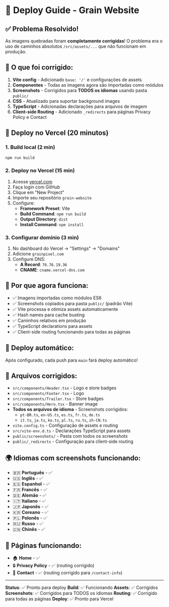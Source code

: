 # 🚀 Deploy Guide - Grain Website

## ✅ Problema Resolvido!
As imagens quebradas foram **completamente corrigidas**! O problema era o uso de caminhos absolutos `/src/assets/...` que não funcionam em produção.

## 🔧 O que foi corrigido:
1. **Vite config** - Adicionado `base: '/'` e configurações de assets
2. **Componentes** - Todas as imagens agora são importadas como módulos
3. **Screenshots** - Corrigidos para **TODOS os idiomas** usando pasta `public/`
4. **CSS** - Atualizado para suportar background images
5. **TypeScript** - Adicionadas declarações para arquivos de imagem
6. **Client-side Routing** - Adicionado `_redirects` para páginas Privacy Policy e Contact

## 🚀 Deploy no Vercel (20 minutos)

### 1. **Build local (2 min)**
```bash
npm run build
```

### 2. **Deploy no Vercel (15 min)**
1. Acesse [vercel.com](https://vercel.com)
2. Faça login com GitHub
3. Clique em "New Project"
4. Importe seu repositório `grain-website`
5. Configure:
   - **Framework Preset**: Vite
   - **Build Command**: `npm run build`
   - **Output Directory**: `dist`
   - **Install Command**: `npm install`

### 3. **Configurar domínio (3 min)**
1. No dashboard do Vercel → "Settings" → "Domains"
2. Adicione `grainpixel.com`
3. Configure DNS:
   - **A Record**: `76.76.19.36`
   - **CNAME**: `cname.vercel-dns.com`

## 🎯 Por que agora funciona:
- ✅ Imagens importadas como módulos ES6
- ✅ Screenshots copiados para pasta `public/` (padrão Vite)
- ✅ Vite processa e otimiza assets automaticamente
- ✅ Hash names para cache busting
- ✅ Caminhos relativos em produção
- ✅ TypeScript declarations para assets
- ✅ Client-side routing funcionando para todas as páginas

## 🔄 Deploy automático:
Após configurado, cada push para `main` fará deploy automático!

## 📁 Arquivos corrigidos:
- `src/components/Header.tsx` - Logo e store badges
- `src/components/Footer.tsx` - Logo
- `src/components/Trailer.tsx` - Store badges  
- `src/components/Hero.tsx` - Banner image
- **Todos os arquivos de idioma** - Screenshots corrigidos:
  - `pt-BR.ts`, `en-US.ts`, `es.ts`, `fr.ts`, `de.ts`
  - `it.ts`, `ja.ts`, `ko.ts`, `pl.ts`, `ru.ts`, `zh-CN.ts`
- `vite.config.ts` - Configuração de assets e routing
- `src/vite-env.d.ts` - Declarações TypeScript para assets
- `public/screenshots/` - Pasta com todos os screenshots
- `public/_redirects` - Configuração para client-side routing

## 🌍 Idiomas com screenshots funcionando:
- 🇧🇷 **Português** - ✅
- 🇺🇸 **Inglês** - ✅  
- 🇪🇸 **Espanhol** - ✅
- 🇫🇷 **Francês** - ✅
- 🇩🇪 **Alemão** - ✅
- 🇮🇹 **Italiano** - ✅
- 🇯🇵 **Japonês** - ✅
- 🇰🇷 **Coreano** - ✅
- 🇵🇱 **Polonês** - ✅
- 🇷🇺 **Russo** - ✅
- 🇨🇳 **Chinês** - ✅

## 📄 Páginas funcionando:
- 🏠 **Home** - ✅
- 🔒 **Privacy Policy** - ✅ (routing corrigido)
- 📧 **Contact** - ✅ (routing corrigido para `/contact-info`)

---
**Status**: ✅ Pronto para deploy
**Build**: ✅ Funcionando
**Assets**: ✅ Corrigidos
**Screenshots**: ✅ Corrigidos para TODOS os idiomas
**Routing**: ✅ Corrigido para todas as páginas
**Deploy**: ✅ Pronto para Vercel
